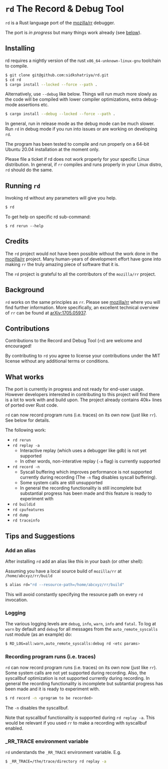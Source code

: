 # `rd` The Record & Debug Tool

`rd` is a Rust language port of the [mozilla/rr](https://github.com/mozilla/rr) debugger. 

The port is  _in progress_ but many things work already (see [below](https://github.com/sidkshatriya/rd#what-works)).

## Installing

rd requires a nightly version of the rust `x86_64-unknown-linux-gnu` toolchain to compile.

```bash
$ git clone git@github.com:sidkshatriya/rd.git
$ cd rd
$ cargo install --locked --force --path .
```

Alternatively, use `--debug` like below. Things will run much more slowly as the code will be compiled with lower compiler optimizations, extra debug-mode assertions etc. 

```bash
$ cargo install --debug --locked --force --path .
```

In general, run in release mode as the debug mode can be much slower. Run `rd` in debug mode if you run into issues or are working on developing `rd`.

The program has been tested to compile and run properly on a 64-bit Ubuntu 20.04 installation at the moment only. 

Please file a ticket if rd does not work properly for your specific Linux distribution. In general, if `rr` compiles and runs properly in your Linux distro, `rd` should do the same.

## Running `rd`

Invoking rd without any parameters will give you help.
```bash
$ rd
```

To get help on specific rd sub-command:
```
$ rd rerun --help
```

## Credits

The `rd` project would not have been possible without the work done in the [mozilla/rr](https://github.com/mozilla/rr) project. Many human-years of development effort have gone into making `rr` the truly amazing piece of software that it is. 

The `rd` project is grateful to all the contributors of the `mozilla/rr` project.

## Background 

`rd` works on the same principles as `rr`. Please see [mozilla/rr](https://github.com/mozilla/rr) where you will find further information. More specifically, an excellent technical overview of `rr` can be found at [arXiv:1705.05937](https://arxiv.org/abs/1705.05937). 

## Contributions

Contributions to the Record and Debug Tool (`rd`) are welcome and encouraged!

By contributing to `rd` you agree to license your contributions under the MIT license without any additional terms or conditions.

## What works

The port is currently in progress and not ready for end-user usage. However developers interested in contributing to this project will find there is a lot to work with and build upon. The project already contains 40k+ lines of ported over Rust code.

`rd` can now record program runs (i.e. traces) on its own now (just like `rr`). See below for details.

The following work:
* `rd rerun`
* `rd replay -a`
  * Interactive replay (which uses a debugger like gdb) is not yet supported
  * In other words, non-interative replay (`-a` flag) is currently supported
* `rd record -n`
  * Syscall buffering which improves performance is not supported currently during recording (The `-n` flag disables syscall buffering).
  * Some system calls are still unsupported
  * In general the recording functionality is still incomplete but substantial progress has been made and this feature is ready to experiment with
* `rd buildid`
* `rd cpufeatures`
* `rd dump`
* `rd traceinfo`

## Tips and Suggestions

### Add an alias
After installing `rd` add an alias like this in your bash (or other shell):

Assuming you have a local source build of `mozilla/rr` at `/home/abcxyz/rr/build` 

```bash
$ alias rd="rd --resource-path=/home/abcxyz/rr/build"
```

This will avoid constantly specifying the resource path on every `rd` invocation.

### Logging

The various logging levels are `debug`, `info`, `warn`, `info` and `fatal`. To log at `warn` by default and `debug` for all messages from the `auto_remote_syscalls` rust module (as an example) do:

```bash
$ RD_LOG=all:warn,auto_remote_syscalls:debug rd <etc params>
```

### Recording program runs (i.e. traces)

`rd` can now record program runs (i.e. traces) on its own now (just like `rr`). Some system calls are not yet supported during recording. Also, the syscallbuf optimization is not supported currently during recording. In general the recording functionality is incomplete but subtantial progress has been made and it is ready to experiment with.

```bash
$ rd record -n <program to be recorded>
```

The `-n` disables the syscallbuf. 

Note that syscallbuf functionality _is_ supported during `rd replay -a`. This would be relevant if you used `rr` to make a recording with syscallbuf enabled.

### _RR_TRACE environment variable

`rd` understands the `_RR_TRACE` environment variable. E.g.

```bash
$ _RR_TRACE=/the/trace/directory rd replay -a
```
